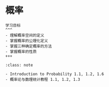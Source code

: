 # 概率

```{card} 
学习目标
^^^
- 理解概率空间的定义
- 掌握概率的公理化定义
- 掌握三种确定概率的方法
- 掌握概率的性质
+++
```


`````{admonition} 教材索引
:class: note

- Introduction to Probability 1.1, 1.2, 1.6 
- 概率论与数理统计教程 1.1, 1.2, 1.3
`````


